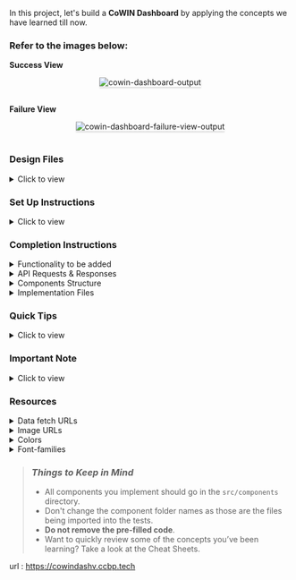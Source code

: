 In this project, let's build a **CoWIN Dashboard** by applying the concepts we have learned till now.

### Refer to the images below:

**Success View** <br/>

<div style="text-align: center;">
    <img src="https://assets.ccbp.in/frontend/content/react-js/cowin-dashbaord-output.gif" alt="cowin-dashboard-output" style="max-width:70%;box-shadow:0 2.8px 2.2px rgba(0, 0, 0, 0.12)">
</div>
<br/>

**Failure View** <br/>

<div style="text-align: center;">
    <img src="https://assets.ccbp.in/frontend/content/react-js/cowin-dashbaord-failure-view-output.gif" alt="cowin-dashboard-failure-view-output" style="max-width:70%;box-shadow:0 2.8px 2.2px rgba(0, 0, 0, 0.12)">
</div>
<br/>

### Design Files

<details>
<summary>Click to view</summary>

- [Extra Large Devices (Size >= 1200px) - Success View](https://assets.ccbp.in/frontend/content/react-js/cowin-dashboard-xl-output.png)
- [Extra Large Devices (Size >= 1200px) - Failure View](https://assets.ccbp.in/frontend/content/react-js/cowin-dashbaord-xl-failure-view-output.png)

</details>

### Set Up Instructions

<details>
<summary>Click to view</summary>

- Download dependencies by running `npm install`
- Start up the app using `npm start`
</details>

### Completion Instructions

<details>
<summary>Functionality to be added</summary>
<br/>

The app must have the following functionalities

- When the page is opened,
  - An HTTP GET request should be made to the **covidVaccinationDataApiUrl**
  - **_loader_** should be displayed while the HTTP request is fetching the data
  - After the HTTP request is successful, the response received should be displayed using different charts from `recharts`
  - The last 7 days vaccination data should be displayed using the `BarChart` component from `recharts`
  - The data for vaccination by gender and vaccination by age should be displayed as two different pie charts using the `PieChart` component from `recharts`
  - When the HTTP GET request to the **covidVaccinationDataApiUrl** returns an error response then the [FailureView](https://assets.ccbp.in/frontend/react-js/api-failure-view.png) should be displayed
  </details>

<details>

<summary>API Requests & Responses</summary>

- The example response received from request to the **covidVaccinationDataApiUrl** will be

```json
{
  "last_7_days_vaccination": [
    {
      "vaccine_date": "30th Jul",
      "dose_1": 3757930,
      "dose_2": 1817805
    },
    ...
  ],
  "vaccination_by_age": [
    {
      "age": "18-44",
      "count": 482792375
    },
    ...
  ],
  "vaccination_by_gender": [
    {
      "count": 4809680,
      "gender": "Male"
    },
    ...
  ]
}
```

</details>
<details>
<summary>Components Structure</summary>

<br/>
<div style="text-align: center;">
    <img src="https://assets.ccbp.in/frontend/content/react-js/cowin-dashbaord-component-structure-breakdown.png" alt="cowin-dashbaord-component-breakdown-structure" style="max-width:100%;box-shadow:0 2.8px 2.2px rgba(0, 0, 0, 0.12)">
</div>
<br/>

</details>
<details>
<summary>Implementation Files</summary>
<br/>

Use these files to complete the implementation:

- `src/components/CowinDashboard/index.js`
- `src/components/CowinDashboard/styledComponents.js`
- `src/components/VaccinationCoverage/index.js`
- `src/components/VaccinationCoverage/styledComponents.js`
- `src/components/VaccinationByGender/index.js`
- `src/components/VaccinationByGender/styledComponents.js`
- `src/components/VaccinationByAge/index.js`
- `src/components/VaccinationByAge/styledComponents.js`
</details>

### Quick Tips

<details close>
<summary>Click to view</summary>
<br>

- To show the animated loader, we need to import the `Loader` component as

  - In order to render the given animated loader, use **ThreeDots** for `type` attribute & also use **#ffffff** for `color` attribute of `Loader` component

  ```jsx
  <Loader type="ThreeDots" color="#ffffff" height={80} width={80} />
  ```

  </details>

### Important Note

<details>
<summary>Click to view</summary>

<br/>

- To build this project, take a look at the <a href="https://learning.ccbp.in/frontend-development/course?c_id=2f4192f7-7495-49ca-a6ce-6b74005e25f1&s_id=383d65f5-a1e8-4f9a-9a72-754bd49a614b&t_id=416f0cab-8425-413b-9157-c7b4d4ae4467" target="_blank">Recharts</a> reading material
- **The following instructions are required for the tests to pass**

  - Wrap the `Loader` component with an HTML container element and add the `data-testid` attribute value as `loader` to it

    ```jsx
    <div data-testid="loader">
      <Loader type="ThreeDots" color="#ffffff" height={80} width={80} />
    </div>
    ```

  - Provide `width` and `height` to the respective chart component to make the charts visible on the page <br> For example:

    ```jsx
    <BarChart width={1000} height={300} />
    ```

    - Provide `width` and `height` as **number**

  - Achieve this CoWIN Dashboard on desktop devices. You can try different charts provided by the `recharts` package with customized data

</details>

### Resources

<details>
<summary>Data fetch URLs</summary>

- **covidVaccinationDataApiUrl** : https://apis.ccbp.in/covid-vaccination-data

</details>

<details>
<summary>Image URLs</summary>

- [https://assets.ccbp.in/frontend/react-js/api-failure-view.png](https://assets.ccbp.in/frontend/react-js/api-failure-view.png) alt should be **failure view**
- [https://assets.ccbp.in/frontend/react-js/cowin-logo.png](https://assets.ccbp.in/frontend/react-js/cowin-logo.png) alt should be **website logo**
</details>

<details>
<summary>Colors</summary>

<br/>

<div style="background-color: #161625; width: 150px; padding: 10px; color: white">Hex: #161625</div>
<div style="background-color: #2cc6c6; width: 150px; padding: 10px; color: black">Hex: #2cc6c6</div>
<div style="background-color: #cbd5e1; width: 150px; padding: 10px; color: black">Hex: #cbd5e1</div>
<div style="background-color: #ffffff; width: 150px; padding: 10px; color: black">Hex: #ffffff</div>
<div style="background-color: #1c1c2b; width: 150px; padding: 10px; color: white">Hex: #1c1c2b</div>
<div style="background-color: #2d87bb; width: 150px; padding: 10px; color: black">Hex: #2d87bb</div>
<div style="background-color: #a3df9f; width: 150px; padding: 10px; color: black">Hex: #a3df9f</div>
<div style="background-color: #64c2a6; width: 150px; padding: 10px; color: black">Hex: #64c2a6</div>
<div style="background-color: #94a3b8; width: 150px; padding: 10px; color: black">Hex: #94a3b8</div>
<div style="background-color: #f54394; width: 150px; padding: 10px; color: black">Hex: #f54394</div>
<div style="background-color: #5a8dee; width: 150px; padding: 10px; color: black">Hex: #5a8dee</div>
<div style="background-color: #2cc6c6; width: 150px; padding: 10px; color: black">Hex: #2cc6c6</div>
<div style="background-color: #6c757d; width: 150px; padding: 10px; color: black">Hex: #6c757d</div>
<div style="background-color: #5a8dee; width: 150px; padding: 10px; color: black">Hex: #5a8dee</div>

</details>

<details>
<summary>Font-families</summary>

- Roboto
</details>

> ### _Things to Keep in Mind_
>
> - All components you implement should go in the `src/components` directory.
> - Don't change the component folder names as those are the files being imported into the tests.
> - **Do not remove the pre-filled code**.
> - Want to quickly review some of the concepts you’ve been learning? Take a look at the Cheat Sheets.

url : https://cowindashv.ccbp.tech
